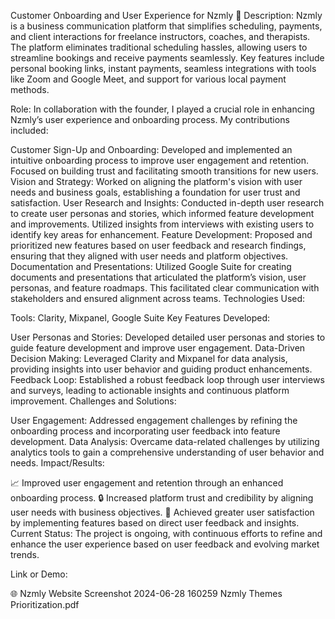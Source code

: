 Customer Onboarding and User Experience for Nzmly 📝
Description:
Nzmly is a business communication platform that simplifies scheduling, payments, and client interactions for freelance instructors, coaches, and therapists. The platform eliminates traditional scheduling hassles, allowing users to streamline bookings and receive payments seamlessly. Key features include personal booking links, instant payments, seamless integrations with tools like Zoom and Google Meet, and support for various local payment methods.

Role:
In collaboration with the founder, I played a crucial role in enhancing Nzmly’s user experience and onboarding process. My contributions included:

Customer Sign-Up and Onboarding: Developed and implemented an intuitive onboarding process to improve user engagement and retention. Focused on building trust and facilitating smooth transitions for new users.
Vision and Strategy: Worked on aligning the platform's vision with user needs and business goals, establishing a foundation for user trust and satisfaction.
User Research and Insights: Conducted in-depth user research to create user personas and stories, which informed feature development and improvements. Utilized insights from interviews with existing users to identify key areas for enhancement.
Feature Development: Proposed and prioritized new features based on user feedback and research findings, ensuring that they aligned with user needs and platform objectives.
Documentation and Presentations: Utilized Google Suite for creating documents and presentations that articulated the platform’s vision, user personas, and feature roadmaps. This facilitated clear communication with stakeholders and ensured alignment across teams.
Technologies Used:

Tools: Clarity, Mixpanel, Google Suite
Key Features Developed:

User Personas and Stories: Developed detailed user personas and stories to guide feature development and improve user engagement.
Data-Driven Decision Making: Leveraged Clarity and Mixpanel for data analysis, providing insights into user behavior and guiding product enhancements.
Feedback Loop: Established a robust feedback loop through user interviews and surveys, leading to actionable insights and continuous platform improvement.
Challenges and Solutions:

User Engagement: Addressed engagement challenges by refining the onboarding process and incorporating user feedback into feature development.
Data Analysis: Overcame data-related challenges by utilizing analytics tools to gain a comprehensive understanding of user behavior and needs.
Impact/Results:

📈 Improved user engagement and retention through an enhanced onboarding process.
🔒 Increased platform trust and credibility by aligning user needs with business objectives.
🌟 Achieved greater user satisfaction by implementing features based on direct user feedback and insights.
Current Status:
The project is ongoing, with continuous efforts to refine and enhance the user experience based on user feedback and evolving market trends.

Link or Demo:

🌐 Nzmly Website
Screenshot 2024-06-28 160259
Nzmly Themes Prioritization.pdf
